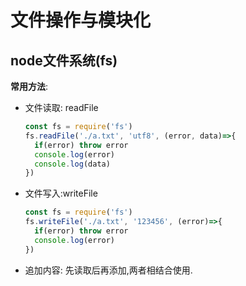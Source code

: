 # 文件操作与模块化
## node文件系统(fs)

**常用方法**:
+ 文件读取: readFile
  ```js
  const fs = require('fs')
  fs.readFile('./a.txt', 'utf8', (error, data)=>{
    if(error) throw error
    console.log(error)
    console.log(data)
  })
  ```
+ 文件写入:writeFile
  ```js
  const fs = require('fs')
  fs.writeFile('./a.txt', '123456', (error)=>{
    if(error) throw error
    console.log(error)
  })
  ```
+ 追加内容:
  先读取后再添加,两者相结合使用.